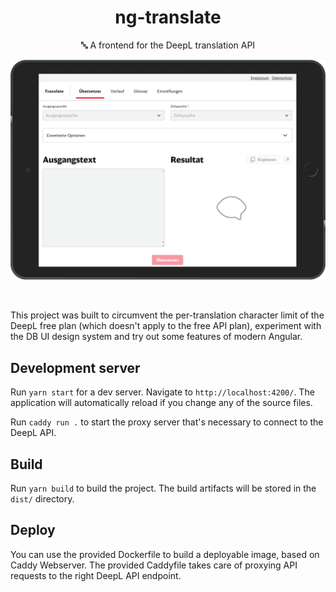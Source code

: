 <h1 align=center>ng-translate</h1>

<p align=center>🔤 A frontend for the DeepL translation API</p>

<p align=center>
<img src="./README.png" width="600" alt="">
</p>

<br>

This project was built to circumvent the per-translation character limit of the DeepL free plan (which doesn't apply to the free API plan), experiment with the DB UI design system and try out some features of modern Angular.

## Development server

Run `yarn start` for a dev server. Navigate to `http://localhost:4200/`. The application will automatically reload if you change any of the source files.

Run `caddy run .` to start the proxy server that's necessary to connect to the DeepL API.

## Build

Run `yarn build` to build the project. The build artifacts will be stored in the `dist/` directory.

## Deploy

You can use the provided Dockerfile to build a deployable image, based on Caddy Webserver. The provided Caddyfile takes care of proxying API requests to the right DeepL API endpoint.
